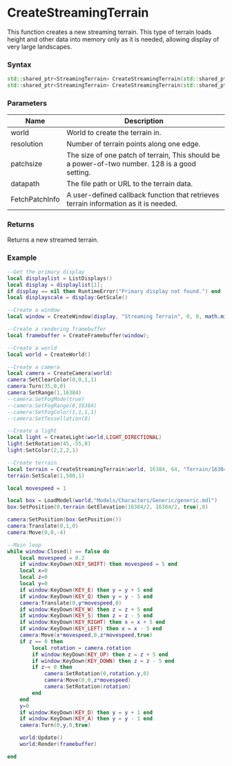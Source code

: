 # CreateStreamingTerrain
This function creates a new streaming terrain. This type of terrain loads height and other data into memory only as it is needed, allowing display of very large landscapes.
### Syntax
```c++
std::shared_ptr<StreamingTerrain> CreateStreamingTerrain(std::shared_ptr<World> world, const int resolution, const int patchsize, const std::string& datapath, void FetchPatchInfo(TerrainPatchInfo*) = nullptr);
std::shared_ptr<StreamingTerrain> CreateStreamingTerrain(std::shared_ptr<World> world, const int resolution, const int patchsize, const std::wstring& datapath, void FetchPatchInfo(TerrainPatchInfo*) = nullptr);
```
### Parameters
| Name | Description |
| ------ | ------ |
| world | World to create the terrain in. |
| resolution | Number of terrain points along one edge. |
| patchsize | The size of one patch of terrain, This should be a power-of-two number. 128 is a good setting.|
| datapath | The file path or URL to the terrain data.|
| FetchPatchInfo | A user-defined callback function that retrieves terrain information as it is needed. |
### Returns
Returns a new streamed terrain.
### Example
``` lua
--Get the primary display
local displaylist = ListDisplays()
local display = displaylist[1];
if display == nil then RuntimeError("Primary display not found.") end
local displayscale = display:GetScale()

--Create a window
local window = CreateWindow(display, "Streaming Terrain", 0, 0, math.min(1280 * displayscale.x, display.size.x), math.min(720 * displayscale.y, display.size.y), WINDOW_TITLEBAR + WINDOW_CENTER)

--Create a rendering framebuffer
local framebuffer = CreateFramebuffer(window);

--Create a world
local world = CreateWorld()

--Create a camera
local camera = CreateCamera(world)
camera:SetClearColor(0,0,1,1)
camera:Turn(35,0,0)
camera:SetRange(1,16384)
--camera:SetFogMode(true)
--camera:SetFogRange(0,16384)
--camera:SetFogColor(1,1,1,1)
--camera:SetTessellation(8)

--Create a light
local light = CreateLight(world,LIGHT_DIRECTIONAL)
light:SetRotation(45,-55,0)
light:SetColor(2,2,2,1)

--Create terrain
local terrain = CreateStreamingTerrain(world, 16384, 64, "Terrain/16384/16384")
terrain:SetScale(1,500,1)

local movespeed = 1

local box = LoadModel(world,"Models/Characters/Generic/generic.mdl")
box:SetPosition(0,terrain:GetElevation(16384/2, 16384/2, true),0)

camera:SetPosition(box:GetPosition())
camera:Translate(0,1,0)
camera:Move(0,0,-4)

--Main loop
while window:Closed() == false do
	local movespeed = 0.2
	if window:KeyDown(KEY_SHIFT) then movespeed = 5 end
	local x=0
	local z=0
	local y=0
	if window:KeyDown(KEY_E) then y = y + 5 end
	if window:KeyDown(KEY_Q) then y = y - 5 end
	camera:Translate(0,y*movespeed,0)
	if window:KeyDown(KEY_W) then z = z + 5 end
	if window:KeyDown(KEY_S) then z = z - 5 end
	if window:KeyDown(KEY_RIGHT) then x = x + 5 end
	if window:KeyDown(KEY_LEFT) then x = x - 5 end
	camera:Move(x*movespeed,0,z*movespeed,true)
	if z == 0 then
		local rotation = camera.rotation
		if window:KeyDown(KEY_UP) then z = z + 5 end
		if window:KeyDown(KEY_DOWN) then z = z - 5 end
		if z~= 0 then
			camera:SetRotation(0,rotation.y,0)
			camera:Move(0,0,z*movespeed)
			camera:SetRotation(rotation)
		end
	end
	y=0
	if window:KeyDown(KEY_D) then y = y + 1 end
	if window:KeyDown(KEY_A) then y = y - 1 end
	camera:Turn(0,y,0,true)

	world:Update()
	world:Render(framebuffer)

end

```
